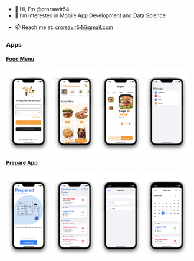- 👋 Hi, I’m @crorsavir54
- 👀 I’m interested in Mobile App Development and Data Science
<!-- - 🌱 I’m currently learning iOS App Development -->
- 📫 Reach me at: crorsavir54@gmail.com

### Apps

#### [Food Menu](https://github.com/crorsavir54/foodmenu)

<p float="left">
  <img src="https://github.com/crorsavir54/foodmenu/blob/main/screenshots/LoginScreen.png" align="middle" width="24%" />
  <img src="https://github.com/crorsavir54/foodmenu/blob/main/screenshots/MenuScreen.png" align="middle" width="24%" />
  <img src="https://github.com/crorsavir54/foodmenu/blob/main/screenshots/ItemScreen.png" align="middle" width="24%" />
  <img src="https://github.com/crorsavir54/foodmenu/blob/main/screenshots/ManageScreen.png" align="middle" width="24%" />
</p>

#### [Prepare App](https://github.com/crorsavir54/prepCalendar)

<p float="left">
  <img src="https://github.com/crorsavir54/prepCalendar/blob/main/screenshots/onBoardScreen.png" align="middle" width="24%" />
  <img src="https://github.com/crorsavir54/prepCalendar/blob/main/screenshots/MainScreen.png" align="middle" width="24%" /> 
  <img src="https://github.com/crorsavir54/prepCalendar/blob/main/screenshots/AddEventScreen.png" align="middle" width="24%" />
  <img src="https://github.com/crorsavir54/prepCalendar/blob/main/screenshots/JumpToDateScreen.png" align="middle" width="24%" />
</p>



<!---
crorsavir54/crorsavir54 is a ✨ special ✨ repository because its `README.md` (this file) appears on your GitHub profile.
You can click the Preview link to take a look at your changes.
--->
